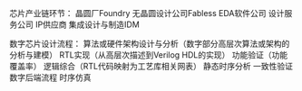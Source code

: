 芯片产业链环节：
晶圆厂Foundry
无晶圆设计公司Fabless
EDA软件公司
设计服务公司
IP供应商
集成设计与制造IDM


数字芯片设计流程：
算法或硬件架构设计与分析（数字部分高层次算法或架构的分析与建模）
RTL实现（从高层次描述到Verilog HDL的实现）
功能验证（功能覆盖率）
逻辑综合（RTL代码映射为工艺库相关网表）
静态时序分析
一致性验证
数字后端流程
时序仿真